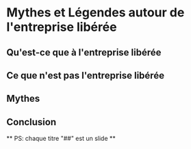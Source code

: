 # Mythes et Légendes autour de l'entreprise libérée

## Qu'est-ce que à l'entreprise libérée


## Ce que n'est pas l'entreprise libérée

## Mythes

## Conclusion


** PS: chaque titre "##" est un slide **

